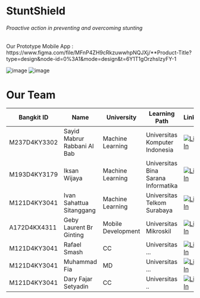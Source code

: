 <h1>StuntShield</h1>
<h6>Proactive action in preventing and overcoming stunting</h6>

<span>
Our Prototype Mobile App : https://www.figma.com/file/MFnP4ZH9cRkzuwwhpNQJXj/**Product-Title?type=design&node-id=0%3A1&mode=design&t=6Y1T1gOrzhsIzyFY-1  
</span>

![image](https://github.com/StuntShield/.github/assets/139939823/e91f0dc0-947b-43c3-adb0-ba32581adbf7)
![image](https://github.com/StuntShield/.github/assets/139939823/5ee26e58-e991-4667-a4f0-7cae7be0be10)

<h1>Our Team</h1>


|Bangkit ID|Name|University|Learning Path|LinkedIn
|--|--|--|--|--
|M237D4KY3302|Sayid Mabrur Rabbani Al Bab|Machine Learning|Universitas Komputer Indonesia|[![LinkedIn](https://img.shields.io/badge/linkedin-%230077B5.svg?style=for-the-badge&logo=linkedin&logoColor=white)](https://www.linkedin.com/in/sayid-mabrur-r-553174191/)|
|M193D4KY3179|Iksan Wijaya|Machine Learning|Universitas Bina Sarana Informatika|[![LinkedIn](https://img.shields.io/badge/linkedin-%230077B5.svg?style=for-the-badge&logo=linkedin&logoColor=white)]((https://www.linkedin.com/in/iksan-wijaya-0616662b3/))|
|M121D4KY3041|Ivan Sahattua Sitanggang|Machine Learning|Universitas Telkom Surabaya|[![LinkedIn](https://img.shields.io/badge/linkedin-%230077B5.svg?style=for-the-badge&logo=linkedin&logoColor=white)](https://www.linkedin.com/in/ivan-sitanggang-/)|
|A172D4KX4311|Geby Laurent Br Ginting|Mobile Development|Universitas Mikroskil|[![LinkedIn](https://img.shields.io/badge/linkedin-%230077B5.svg?style=for-the-badge&logo=linkedin&logoColor=white)](https://www.linkedin.com/in/geby-ginting/)|
|M121D4KY3041|Rafael Smash|CC|Universitas ...|[![LinkedIn](https://img.shields.io/badge/linkedin-%230077B5.svg?style=for-the-badge&logo=linkedin&logoColor=white)](https://www.linkedin.com/in/ivan-sitanggang-/)|
|M121D4KY3041|Muhammad Fia|MD|Universitas ...|[![LinkedIn](https://img.shields.io/badge/linkedin-%230077B5.svg?style=for-the-badge&logo=linkedin&logoColor=white)](https://www.linkedin.com/in/ivan-sitanggang-/)|
|M121D4KY3041|Dary Fajar Setyadin|CC|Universitas ..|[![LinkedIn](https://img.shields.io/badge/linkedin-%230077B5.svg?style=for-the-badge&logo=linkedin&logoColor=white)](https://www.linkedin.com/in/ivan-sitanggang-/)|
